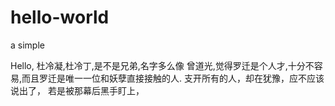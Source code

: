 # hello-world
a simple

Hello,
杜冷凝,杜冷丁,是不是兄弟,名字多么像
曾道光,觉得罗迁是个人才,十分不容易,而且罗迁是唯一一位和妖孽直接接触的人.
支开所有的人，却在犹豫，应不应该说出了，
若是被那幕后黑手盯上，
